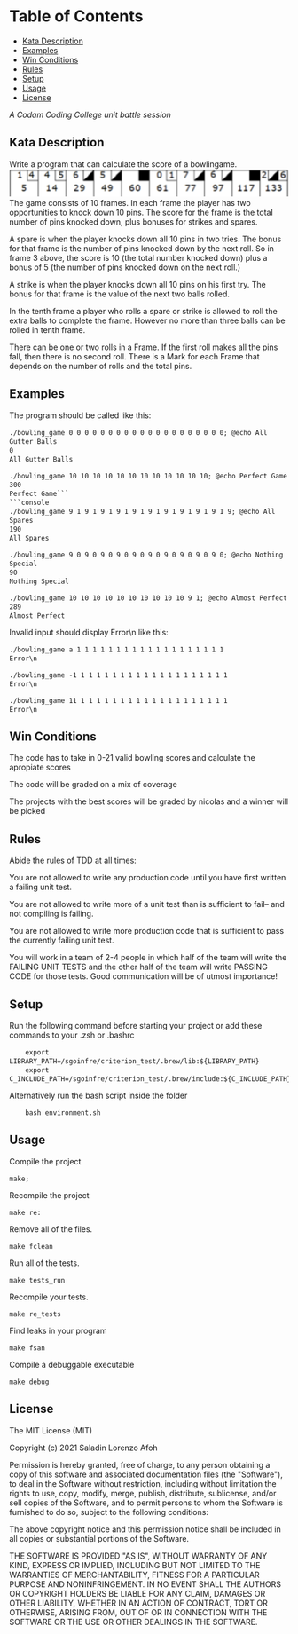 # **Table of Contents**
* [Kata Description](#kata-description)
* [Examples](#examples)
* [Win Conditions](#win-conditions)
* [Rules](#rules)
* [Setup](#setup)
* [Usage](#usage)
* [License](#license)

_A Codam Coding College unit battle session_

## Kata Description
Write a program that can calculate the score of a bowlingame. 
![Frames](media/frames.png)
The game consists of 10 frames.  In each frame the player has
two opportunities to knock down 10 pins.  The score for the frame is the total
number of pins knocked down, plus bonuses for strikes and spares.

A spare is when the player knocks down all 10 pins in two tries.  The bonus for
that frame is the number of pins knocked down by the next roll.  So in frame 3
above, the score is 10 (the total number knocked down) plus a bonus of 5 (the
number of pins knocked down on the next roll.)

A strike is when the player knocks down all 10 pins on his first try.  The bonus
for that frame is the value of the next two balls rolled.

In the tenth frame a player who rolls a spare or strike is allowed to roll the extra
balls to complete the frame.  However no more than three balls can be rolled in
tenth frame.

There can be one or two rolls in a Frame. If the first roll makes all the pins fall, then there is no second roll. There is a Mark for each Frame that depends on the number of rolls and the total pins.

## Examples
The program should be called like this:
```console
./bowling_game 0 0 0 0 0 0 0 0 0 0 0 0 0 0 0 0 0 0 0 0; @echo All Gutter Balls
0
All Gutter Balls
```
```console
./bowling_game 10 10 10 10 10 10 10 10 10 10 10 10; @echo Perfect Game
300
Perfect Game```
```console
./bowling_game 9 1 9 1 9 1 9 1 9 1 9 1 9 1 9 1 9 1 9 1 9; @echo All Spares
190
All Spares
```
```console
./bowling_game 9 0 9 0 9 0 9 0 9 0 9 0 9 0 9 0 9 0 9 0; @echo Nothing Special
90
Nothing Special
```
```console
./bowling_game 10 10 10 10 10 10 10 10 10 10 9 1; @echo Almost Perfect
289
Almost Perfect
```
Invalid input should display Error\n like this:
```console
./bowling_game a 1 1 1 1 1 1 1 1 1 1 1 1 1 1 1 1 1 1 1 
Error\n
```
```console
./bowling_game -1 1 1 1 1 1 1 1 1 1 1 1 1 1 1 1 1 1 1 1 
Error\n
```
```console
./bowling_game 11 1 1 1 1 1 1 1 1 1 1 1 1 1 1 1 1 1 1 1 
Error\n
```
## Win Conditions
The code has to take in 0-21 valid bowling scores and calculate the apropiate scores

The code will be graded on a mix of coverage

The projects with the best scores will be graded by nicolas and a winner will be picked

## Rules
Abide the rules of TDD at all times:

You are not allowed to write any production code until you have first written a failing unit test.

You are not allowed to write more of a unit test than is sufficient to fail– and not compiling is failing. 

You are not allowed to write more production code that is sufficient to pass the currently failing unit test.

You will work in a team of 2-4 people in which half of the team will write the FAILING UNIT TESTS and the other half of the team will write PASSING CODE for those tests. Good communication will be of utmost importance!

## Setup
Run the following command before starting your project or add these commands to your .zsh or .bashrc
```console
	export LIBRARY_PATH=/sgoinfre/criterion_test/.brew/lib:${LIBRARY_PATH}
	export C_INCLUDE_PATH=/sgoinfre/criterion_test/.brew/include:${C_INCLUDE_PATH}
```
Alternatively run the bash script inside the folder
```console
	bash environment.sh
```
## Usage
Compile the project
```console
make;
```
Recompile the project
```console
make re:	
```
Remove all of the files.
```console
make fclean
```
Run all of the tests.
```console
make tests_run
```
Recompile your tests.
```console
make re_tests
```
Find leaks in your program
```console
make fsan
```
Compile a debuggable executable
```console
make debug
```
## License
The MIT License (MIT)

Copyright (c) 2021 Saladin Lorenzo Afoh

Permission is hereby granted, free of charge, to any person obtaining a copy
of this software and associated documentation files (the "Software"), to deal
in the Software without restriction, including without limitation the rights
to use, copy, modify, merge, publish, distribute, sublicense, and/or sell
copies of the Software, and to permit persons to whom the Software is
furnished to do so, subject to the following conditions:

The above copyright notice and this permission notice shall be included in all
copies or substantial portions of the Software.

THE SOFTWARE IS PROVIDED "AS IS", WITHOUT WARRANTY OF ANY KIND, EXPRESS OR
IMPLIED, INCLUDING BUT NOT LIMITED TO THE WARRANTIES OF MERCHANTABILITY,
FITNESS FOR A PARTICULAR PURPOSE AND NONINFRINGEMENT. IN NO EVENT SHALL THE
AUTHORS OR COPYRIGHT HOLDERS BE LIABLE FOR ANY CLAIM, DAMAGES OR OTHER
LIABILITY, WHETHER IN AN ACTION OF CONTRACT, TORT OR OTHERWISE, ARISING FROM,
OUT OF OR IN CONNECTION WITH THE SOFTWARE OR THE USE OR OTHER DEALINGS IN THE
SOFTWARE.
